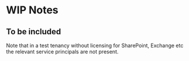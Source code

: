 # WIP Notes

## To be included  
Note that in a test tenancy without licensing for SharePoint, Exchange etc the relevant service principals are not present.
